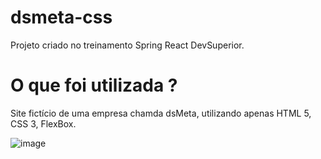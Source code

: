 # dsmeta-css
Projeto criado no treinamento Spring React DevSuperior.

# O que foi utilizada ?
Site fictício de uma empresa chamda dsMeta, utilizando apenas HTML 5, CSS 3, FlexBox.

![image](https://user-images.githubusercontent.com/8063437/178115521-58417b72-3665-4c8c-8538-69751b9e3c63.png)



